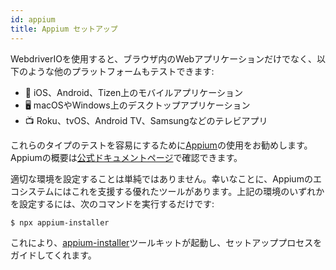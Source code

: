 ```yaml
---
id: appium
title: Appium セットアップ
---
```


WebdriverIOを使用すると、ブラウザ内のWebアプリケーションだけでなく、以下のような他のプラットフォームもテストできます:

- 📱 iOS、Android、Tizen上のモバイルアプリケーション
- 🖥️ macOSやWindows上のデスクトップアプリケーション
- 📺 Roku、tvOS、Android TV、Samsungなどのテレビアプリ

これらのタイプのテストを容易にするために[Appium](https://appium.io/)の使用をお勧めします。Appiumの概要は[公式ドキュメントページ](https://appium.io/docs/en/latest/intro/)で確認できます。

適切な環境を設定することは単純ではありません。幸いなことに、Appiumのエコシステムにはこれを支援する優れたツールがあります。上記の環境のいずれかを設定するには、次のコマンドを実行するだけです:

```sh
$ npx appium-installer
```

これにより、[appium-installer](https://github.com/AppiumTestDistribution/appium-installer)ツールキットが起動し、セットアッププロセスをガイドしてくれます。